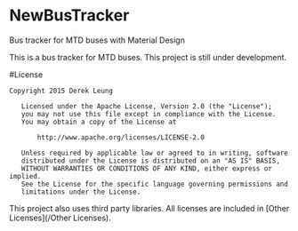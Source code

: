 # NewBusTracker
Bus tracker for MTD buses with Material Design

This is a bus tracker for MTD buses. This project is still under development.

#License

    Copyright 2015 Derek Leung

       Licensed under the Apache License, Version 2.0 (the "License");
       you may not use this file except in compliance with the License.
       You may obtain a copy of the License at

           http://www.apache.org/licenses/LICENSE-2.0

       Unless required by applicable law or agreed to in writing, software
       distributed under the License is distributed on an "AS IS" BASIS,
       WITHOUT WARRANTIES OR CONDITIONS OF ANY KIND, either express or implied.
       See the License for the specific language governing permissions and
       limitations under the License.

This project also uses third party libraries. All licenses are included in [Other Licenses](/Other Licenses).